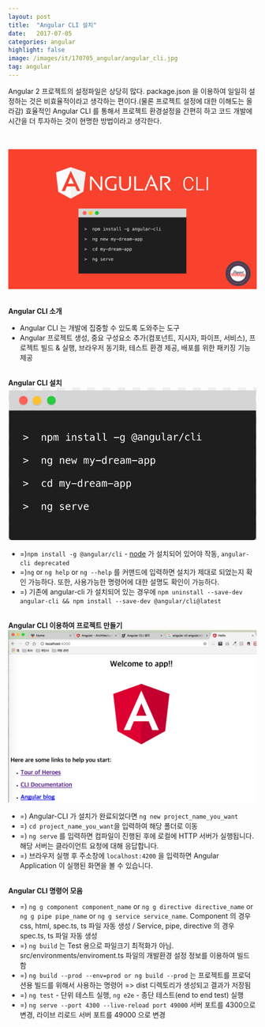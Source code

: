 ```yaml
---
layout: post
title:  "Angular CLI 설치"
date:   2017-07-05
categories: angular
highlight: false
image: /images/it/170705_angular/angular_cli.jpg
tag: angular
---
```


 Angular 2 프로젝트의 설정파일은 상당히 많다. package.json 을 이용하여 일일히 설정하는 것은 비효율적이라고 생각하는 편이다.(물론 프로젝트 설정에 대한 이해도는 올라감) 효율적인 Angular CLI 를 통해서 프로젝트 환경설정을 간편히 하고 코드 개발에 시간을 더 투자하는 것이 현명한 방법이라고 생각한다.

<br><br>
 ![Dev Image](/images/it/170705_angular/angular_cli.jpg)

 <br><b>Angular CLI 소개</b>
 - Angular CLI 는 개발에 집중할 수 있도록 도와주는 도구
 - Angular 프로젝트 생성, 중요 구성요소 추가(컴포넌트, 지시자, 파이프, 서비스), 프로젝트 빌드 & 실행, 브라우저 동기화, 테스트 환경 제공, 배포를 위한 패키징 기능 제공

<br><b>Angular CLI 설치</b>
  ![Dev Image](/images/it/170705_angular/angular_ng1.png)
<br>
 - =)`npm install -g @angular/cli` - [node](https://nodejs.org/en/download) 가 설치되어 있어야 작동, `angular-cli deprecated`
 - =)`ng` or `ng help` or `ng --help` 를 커맨드에 입력하면 설치가 제대로 되었는지 확인 가능하다. 또한, 사용가능한 명령어에 대한 설명도 확인이 가능하다.
 - =) 기존에 angular-cli 가 설치되어 있는 경우에 `npm uninstall --save-dev angular-cli && npm install --save-dev @angular/cli@latest`

<br><b>Angular CLI 이용하여 프로젝트 만들기</b>
  ![Dev Image](/images/it/170705_angular/angular_ng3.png)
<br>
- =) Angular-CLI 가 설치가 완료되었다면 `ng new project_name_you_want`
- =) `cd project_name_you_want`을 입력하여 해당 폴더로 이동
- =) `ng serve` 를 입력하면 컴파일이 진행된 후에 로컬에 HTTP 서버가 실행됩니다. 해당 서버는 클라이언트 요청에 대해 응답합니다.
- =) 브라우저 실행 후 주소창에 `localhost:4200` 을 입력하면 Angular Application 이 실행된 화면을 볼 수 있습니다.

<br><b>Angular CLI 명령어 모음</b>
<br>
- =) `ng g component component_name` or `ng g directive directive_name` or `ng g pipe pipe_name` or `ng g service service_name`. Component 의 경우 css, html, spec.ts, ts 파일 자동 생성 / Service, pipe, directive 의 경우 spec.ts, ts 파일 자동 생성
- =) `ng build` 는 Test 용으로 파일크기 최적화가 아님. src/environments/enviroment.ts 파일의 개발환경 설정 정보를 이용하여 빌드 함
- =) `ng build --prod --env=prod or ng build --prod` 는 프로젝트를 프로덕션용 빌드를 위해서 사용하는 명령어 => dist 디렉토리가 생성되고 결과가 저장됨
- =) `ng test` - 단위 테스트 실행,  `ng e2e` - 종단 테스트(end to end test) 실행
- =) `ng serve --port 4300 --live-reload port 49000` 서버 포트를 4300으로 변경, 라이브 리로드 서버 포트를 49000 으로 변경
